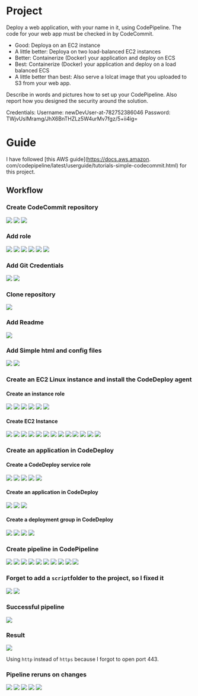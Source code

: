 # Project

Deploy a web application, with your name in it, using CodePipeline. The code for your web app must be checked in by
CodeCommit.

- Good: Deploya on an EC2 instance
- A little better: Deploya on two load-balanced EC2 instances
- Better: Containerize (Docker) your application and deploy on ECS
- Best: Containerize (Docker) your application and deploy on a load balanced ECS
- A little better than best: Also serve a lolcat image that you uploaded to S3 from your web app.

Describe in words and pictures how to set up your CodePipeline. Also report how you designed the security around the
solution.

Credentials:
Username: newDevUser-at-782752386046 Password: TWjvUsIMramg/JhX6BnTHZLz5W4urMv7fgz/5+ii4ig=

# Guide

I have followed [this AWS guide](https://docs.aws.amazon.
com/codepipeline/latest/userguide/tutorials-simple-codecommit.html) for this project.

## Workflow

### Create CodeCommit repository

![](img/1.png)
![](img/2.png)
![](img/3.png)

### Add role

![](img/4.png)
![](img/5.png)
![](img/6.png)
![](img/7.png)
![](img/8.png)
![](img/9.png)

### Add Git Credentials

![](img/10.png)
![](img/11.png)

### Clone repository

![](img/12.png)

### Add Readme

![](img/13.png)

### Add Simple html and config files 

![](img/14.png)
![](img/15.png)

### Create an EC2 Linux instance and install the CodeDeploy agent

#### Create an instance role

![](img/16.png)
![](img/17.png)
![](img/18.png)
![](img/19.png)
![](img/20.png)
![](img/21.png)

#### Create EC2 Instance

![](img/22.png)
![](img/23.png)
![](img/24.png)
![](img/25.png)
![](img/26.png)
![](img/27.png)
![](img/28.png)
![](img/29.png)
![](img/30.png)
![](img/31.png)
![](img/32.png)
![](img/33.png)
![](img/34.png)

### Create an application in CodeDeploy

#### Create a CodeDeploy service role

![](img/35.png)
![](img/36.png)
![](img/37.png)
![](img/38.png)
![](img/39.png)

#### Create an application in CodeDeploy

![](img/40.png)
![](img/41.png)
![](img/42.png)

#### Create a deployment group in CodeDeploy

![](img/43.png)
![](img/44.png)
![](img/45.png)
![](img/46.png)

### Create pipeline in CodePipeline

![](img/47.png)
![](img/48.png)
![](img/49.png)
![](img/50.png)
![](img/51.png)
![](img/52.png)
![](img/53.png)
![](img/54.png)
![](img/55.png)
![](img/56.png)

### Forget to add a `script`folder to the project, so I fixed it

![](img/57.png)
![](img/58.png)

### Successful pipeline

![](img/59.png)

### Result

![](img/60.png)

Using `http` instead of `https` because I forgot to open port 443.

### Pipeline reruns on changes

![](img/61.png)
![](img/62.png)
![](img/63.png)
![](img/64.png)
![](img/65.png)
